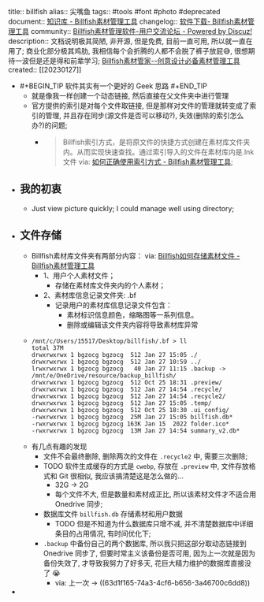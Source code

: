 title:: billfish
alias:: 尖嘴鱼
tags:: #tools #font #photo #deprecated
document:: [知识库 - Billfish素材管理工具](https://www.billfish.cn/category/knowledge/)
changelog:: [软件下载- Billfish素材管理工具](https://www.billfish.cn/download/)
community:: [Billfish素材管理软件-用户交流论坛 - Powered by Discuz!](https://www.billfish.cn/bbs/)
description:: 文档说明极其简陋, 非开源, 但是免费, 目前一直可用, 所以就一直在用了; 商业化部分极其鸡肋, 我相信每个会折腾的人都不会脱了裤子放屁😅, 很想期待一波但是还是得和前辈学习; [Billfish素材管家--创意设计必备素材管理工具](https://www.billfish.cn/)
created:: [[20230127]]

- #+BEGIN_TIP
  软件其实有一个更好的 Geek 思路
  #+END_TIP
  - 就是像我一样创建一个动态链接, 然后直接在父文件夹中进行管理
  - 官方提供的索引是对每个文件取链接, 但是那样对文件的管理就转变成了索引的管理, 并且存在同步(源文件是否可以移动?), 失效(删除的索引怎么办?)的问题;
    - > Billfish索引方式，是将原文件的快捷方式创建在素材库文件夹内。从而实现快速查找。通过索引导入的文件在素材库内是.lnk文件
      via: [如何正确使用索引方式 - Billfish素材管理工具](https://www.billfish.cn/knowledge/why-lose-1/);
- ## 我的初衷
  - Just view picture quickly; I could manage well using directory;
- ## 文件存储
  - Billfish素材库文件夹有两部分内容：
    via: [Billfish如何存储素材文件 - Billfish素材管理工具](https://www.billfish.cn/knowledge/billfish-cunchu/)
    - 1、用户个人素材文件；
      - 存储在素材库文件夹内的个人素材；
    - 2、素材库信息记录文件夹: .bf
      - 记录用户的素材库信息记录文件包含：
        - 素材标识信息颜色，缩略图等一系列信息。
        - 删除或编辑该文件夹内容将导致素材库异常
  - ```
    /mnt/c/Users/15517/Desktop/billfish/.bf > ll
    total 37M
    drwxrwxrwx 1 bgzocg bgzocg  512 Jan 27 15:05 ./
    drwxrwxrwx 1 bgzocg bgzocg  512 Jan 27 10:59 ../
    lrwxrwxrwx 1 bgzocg bgzocg   40 Jan 27 11:15 .backup -> /mnt/e/OneDrive/resource/backup_billfish/
    drwxrwxrwx 1 bgzocg bgzocg  512 Oct 25 18:31 .preview/
    drwxrwxrwx 1 bgzocg bgzocg  512 Jan 27 14:54 .recycle/
    drwxrwxrwx 1 bgzocg bgzocg  512 Jan 27 14:54 .recycle2/
    drwxrwxrwx 1 bgzocg bgzocg  512 Jan 27 15:05 .temp/
    drwxrwxrwx 1 bgzocg bgzocg  512 Oct 25 18:30 .ui_config/
    -rwxrwxrwx 1 bgzocg bgzocg  25M Jan 27 15:05 billfish.db*
    -rwxrwxrwx 1 bgzocg bgzocg 163K Jan 15  2022 folder.ico*
    -rwxrwxrwx 1 bgzocg bgzocg  13M Jan 27 14:54 summary_v2.db*
    ```
  - 有几点有趣的发现
    - 文件不会最终删除, 删除两次的文件在  `.recycle2` 中, 需要三次删除;
    - TODO 软件生成缓存的方式是 `cwebp`, 存放在 `.preview` 中, 文件存放格式和 Git 很相似, 我应该搞清楚这是怎么做的...
      - 32G -> 2G
      - 每个文件不大, 但是数量和素材成正比, 所以该素材文件才不适合用 Onedrive 同步;
    - 数据库文件 `billfish.db` 存储素材和用户数据
      - TODO 但是不知道为什么数据库只增不减, 并不清楚数据库中详细条目的占用情况, 有时间优化下;
    - `.backup` 中备份自己的两个数据库, 所以我只把这部分取动态链接到 Onedrive 同步了, 但要时常主义该备份是否可用, 因为上一次就是因为备份失效了, 才导致我努力了好多天, 花巨大精力维护的数据库直接没了 😭
      - via: 上一次 -> ((63d1f165-74a3-4cf6-b656-3a46700c6dd8))
-